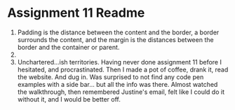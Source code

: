# Assignment 11 Readme
1. Padding is the distance between the content and the border, a border surrounds the content, and the margin is the distances between the border and the container or parent.
2. 
3. Unchartered...ish territories. Having never done assignment 11 before I hesitated, and procrastinated. Then I made a pot of coffee, drank it, read the website. And dug in. Was surprised to not find any code pen examples with a side bar... but all the info was there. Almost watched the walkthrough, then remembered Justine's email, felt like I could do it without it, and I would be better off.
